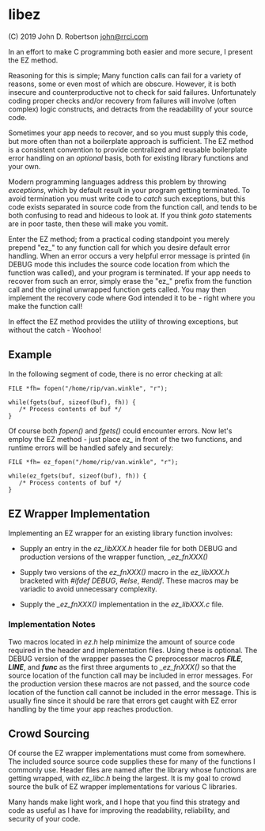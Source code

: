 # libez

(C) 2019 John D. Robertson <john@rrci.com>


In an effort to make C programming both easier and more secure, I present the
EZ method.

Reasoning for this is simple; Many function calls can fail for a variety of
reasons, some or even most of which are obscure. However, it is both insecure
and counterproductive not to check for said failures. Unfortunately coding
proper checks and/or recovery from failures will involve (often complex) logic
constructs, and detracts from the readability of your source code.

Sometimes your app needs to recover, and so you must supply this code, but more
often than not a boilerplate approach is sufficient. The EZ method is a
consistent convention to provide centralized and reusable boilerplate error
handling on an _optional_ basis, both for existing library functions and your
own.

Modern programming languages address this problem by throwing *exceptions*,
which by default result in your program getting terminated. To avoid
termination you must write code to *catch* such exceptions, but this code
exists separated in source code from the function call, and tends to be both
confusing to read and hideous to look at. If you think *goto* statements are in
poor taste, then these will make you vomit.

Enter the EZ method; from a practical coding standpoint you merely prepend
"ez\_" to any function call for which you desire default error handling. When
an error occurs a very helpful error message is printed (in DEBUG mode this
includes the source code location from which the function was called), and your
program is terminated. If your app needs to recover from such an error, simply
erase the "ez\_" prefix from the function call and the original unwrapped
function gets called. You may then implement the recovery code where God
intended it to be - right where you make the function call!

In effect the EZ method provides the utility of throwing exceptions, but
without the catch - Woohoo!

## Example

In the following segment of code, there is no error checking at all:

```
FILE *fh= fopen("/home/rip/van.winkle", "r");

while(fgets(buf, sizeof(buf), fh)) {
   /* Process contents of buf */
}
```

Of course both *fopen()* and *fgets()* could encounter errors. Now let's employ
the EZ method - just place *ez\_* in front of the two functions, and runtime
errors will be handled safely and securely:

```
FILE *fh= ez_fopen("/home/rip/van.winkle", "r");

while(ez_fgets(buf, sizeof(buf), fh)) {
   /* Process contents of buf */
}
```

## EZ Wrapper Implementation

Implementing an EZ wrapper for an existing library function involves:

+ Supply an entry in the *ez\_libXXX.h* header file for both DEBUG and
production versions of the wrapper function, *\_ez\_fnXXX()*

+ Supply two versions of the *ez_fnXXX()* macro in the *ez\_libXXX.h* bracketed
with *#ifdef DEBUG*, *#else*, *#endif*.  These macros may be variadic to avoid
unnecessary complexity.

+ Supply the *\_ez\_fnXXX()* implementation in the *ez\_libXXX.c* file.

### Implementation Notes

Two macros located in *ez.h* help minimize the amount of source code required
in the header and implementation files.  Using these is optional. The DEBUG
version of the wrapper passes the C preprocessor macros *__FILE__*, *__LINE__*,
and *__func__* as the first three arguments to  *\_ez\_fnXXX()* so that the
source location of the function call may be included in error messages. For the
production version these macros are not passed, and the source code location of
the function call cannot be included in the error message. This is usually fine
since it should be rare that errors get caught with EZ error handling by the
time your app reaches production.

## Crowd Sourcing

Of course the EZ wrapper implementations must come from somewhere. The included
source source code supplies these for many of the functions I commonly use.
Header files are named after the library whose functions are getting wrapped,
with *ez_libc.h* being the largest.  It is my goal to crowd source the bulk of
EZ wrapper implementations for various C libraries.

Many hands make light work, and I hope that you find this strategy and code as
useful as I have for improving the readability, reliability, and security of
your code.
